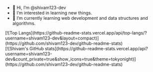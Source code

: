- 👋 Hi, I’m @shivam123-dev
- 👀 I’m interested in learning new things.
- 🌱 I’m currently learning web development and data structures and algorithms.

<!---
shivam123-dev/shivam123-dev is a ✨ special ✨ repository because its `README.md` (this file) appears on your GitHub profile.
You can click the Preview link to take a look at your changes.
--->
<div style="margin:auto;">
  [![Top Langs](https://github-readme-stats.vercel.app/api/top-langs/?username=shivam123-dev&layout=compact)](https://github.com/shivam123-dev/github-readme-stats)
  <br>
  [![Shivam's GitHub stats](https://github-readme-stats.vercel.app/api?username=shivam123-dev&count_private=true&show_icons=true&theme=tokyonight)](https://github.com/shivam123-dev/github-readme-stats)
</div>
